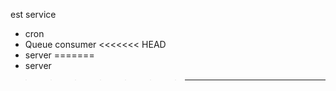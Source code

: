 est service

- cron
- Queue consumer
<<<<<<< HEAD
- server
=======
- server
>>>>>>> *****************************
